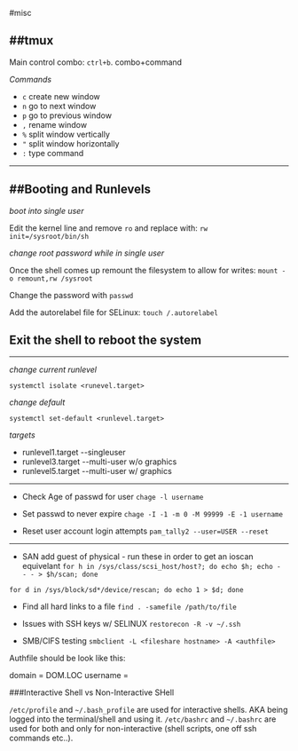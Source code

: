 #misc

##tmux
---
Main control combo: `ctrl+b`. combo+command

*Commands*
* `c` create new window
* `n` go to next window
* `p` go to previous window
* `,` rename window
* `%` split window vertically
* `"` split window horizontally
* `:` type command
---

##Booting and Runlevels
---
*boot into single user*

Edit the kernel line and remove `ro` and replace with:
`rw init=/sysroot/bin/sh`

*change root password while in single user*

Once the shell comes up remount the filesystem to allow for writes: `mount -o remount,rw /sysroot`

Change the password with `passwd`

Add the autorelabel file for SELinux: `touch /.autorelabel`

Exit the shell to reboot the system
---

---
*change current runlevel*

`systemctl isolate <runevel.target>`

*change default*

`systemctl set-default <runlevel.target>`

*targets*

* runlevel1.target --singleuser
* runlevel3.target --multi-user w/o graphics
* runlevel5.target --multi-user w/ graphics
---

* Check Age of passwd for user
`chage -l username`
* Set passwd to never expire
`chage -I -1 -m 0 -M 99999 -E -1 username`

* Reset user account login attempts
`pam_tally2 --user=USER --reset`

---
* SAN add guest of physical - run these in order to get an ioscan equivelant
`for h in /sys/class/scsi_host/host?; do echo $h; echo - - - > $h/scan; done`

`for d in /sys/block/sd*/device/rescan; do echo 1 > $d; done`

* Find all hard links to a file
`find . -samefile /path/to/file` 

* Issues with SSH keys w/ SELINUX
`restorecon -R -v ~/.ssh`

* SMB/CIFS testing
`smbclient -L <fileshare hostname> -A <authfile>`

Authfile should be look like this:

domain = DOM.LOC
username = <username>

###Interactive Shell vs Non-Interactive SHell

`/etc/profile` and `~/.bash_profile` are used for interactive shells. AKA being logged into the terminal/shell and using it. `/etc/bashrc` and `~/.bashrc` are used for both and only for non-interactive (shell scripts, one off ssh commands etc..).
